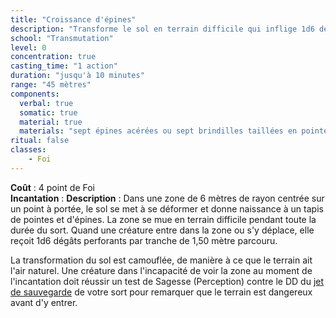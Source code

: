 ```yaml
---
title: "Croissance d'épines"
description: "Transforme le sol en terrain difficile qui inflige 1d6 dégâts."
school: "Transmutation"
level: 0
concentration: true
casting_time: "1 action"
duration: "jusqu'à 10 minutes"
range: "45 mètres"
components:
  verbal: true
  somatic: true
  material: true
  materials: "sept épines acérées ou sept brindilles taillées en pointe"
ritual: false
classes:
    - Foi
---
```

**Coût** : 4 point de Foi  
**Incantation** : 
**Description** : Dans une zone de 6 mètres de rayon centrée sur un point à portée, le sol se met à se déformer et donne naissance à un tapis de pointes et d'épines. La zone se mue en terrain difficile pendant toute la durée du sort. Quand une créature entre dans la zone ou s'y déplace, elle reçoit 1d6 dégâts perforants par tranche de 1,50 mètre parcouru.

La transformation du sol est camouflée, de manière à ce que le terrain ait l'air naturel. Une créature dans l'incapacité de voir la zone au moment de l'incantation doit réussir un test de Sagesse (Perception) contre le DD du [jet de sauvegarde](/utiliser-les-caracteristiques/#jets-de-sauvegarde) de votre sort pour remarquer que le terrain est dangereux avant d'y entrer.
